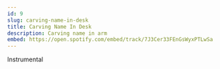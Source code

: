 ```yaml
---
id: 9
slug: carving-name-in-desk
title: Carving Name In Desk
description: Carving name in arm
embed: https://open.spotify.com/embed/track/7J3Cer33FEnGsWyxPTLwSa
---
```


Instrumental
